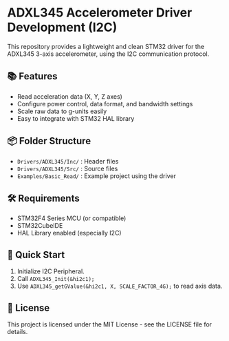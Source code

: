 # ADXL345 Accelerometer Driver Development (I2C)

This repository provides a lightweight and clean STM32 driver for the ADXL345 3-axis accelerometer, using the I2C communication protocol.

## 📚 Features
- Read acceleration data (X, Y, Z axes)
- Configure power control, data format, and bandwidth settings
- Scale raw data to g-units easily
- Easy to integrate with STM32 HAL library

## 📦 Folder Structure
- `Drivers/ADXL345/Inc/` : Header files
- `Drivers/ADXL345/Src/` : Source files
- `Examples/Basic_Read/` : Example project using the driver

## 🛠️ Requirements
- STM32F4 Series MCU (or compatible)
- STM32CubeIDE
- HAL Library enabled (especially I2C)

## 🚀 Quick Start
1. Initialize I2C Peripheral.
2. Call `ADXL345_Init(&hi2c1);`
3. Use `ADXL345_getGValue(&hi2c1, X, SCALE_FACTOR_4G);` to read axis data.

## 📜 License
This project is licensed under the MIT License - see the LICENSE file for details.
